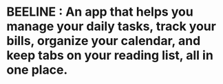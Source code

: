 ﻿# BEELINE : An app that helps you manage your daily tasks, track your bills, organize your calendar, and keep tabs on your reading list, all in one place.
